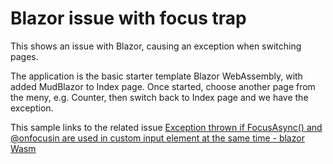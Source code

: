 # Blazor issue with focus trap

This shows an issue with Blazor, causing an exception when switching pages.

The application is the basic starter template Blazor WebAssembly, with added MudBlazor to Index page.
Once started, choose another page from the meny, e.g. Counter, then switch back to Index page and we have the exception.

This sample links to the related issue [Exception thrown if FocusAsync() and @onfocusin are used in custom input element at the same time - blazor Wasm](https://github.com/dotnet/aspnetcore/issues/30070)
